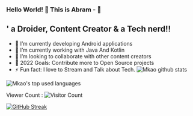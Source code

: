 ### Hello World! 👋 This is Abram - 👋 

##  ' a Droider, Content Creator & a Tech nerd!!

- 🔭 I’m currently developing Android applications
- 🌱 I’m currently working with Java And Kotlin 
- 👯 I’m looking to collaborate with other content creators
- 🥅 2022 Goals: Contribute more to Open Source projects
- ⚡ Fun fact: I love to Stream and Talk about Tech.
![Mkao github stats](https://github-readme-stats.vercel.app/api?username=mkaomwakuni&show_icons=true&count_private=true&show_icons=true)

![Mkao's top used languages](https://github-readme-stats.vercel.app/api/top-langs/?username=mkaomwakuni&layout=compact&exclude_repo=dt_laurel_sprout,dt_laurel_sprout_oss,vt_laurel_sprout,vt_laurel_sprout_oss,shrp_xiaomi_laurel_sprout,oddlyspaced.github.io,gims-dump,device_oneplus_avicii,oos-cam)

Viewer Count :
 ![Visitor Count](https://profile-counter.glitch.me/{mkaomwakuni}/count.svg)

[![GitHub Streak](http://github-readme-streak-stats.herokuapp.com?user=mkaomwakuni&theme=github-light&date_format=M%20j%5B%2C%20Y%5D)](https://git.io/streak-stats)

